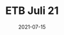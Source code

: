 ---
layout: cal_post.liquid
tags: calendar
title: ETB Juli 21
date: 2021-07-15
end_date: 2021-07-19
location_street_plz: Vorwerkerstr. 12, 27412
location_ort: Wilsted
description: ANGST TANZEN
trainer: Marietta, Stefan
price: 650€ - 950€
category: next-level
---